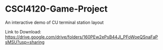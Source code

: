# CSCI4120-Game-Project
An interactive demo of CU terminal station layout

Link to Download:
https://drive.google.com/drive/folders/160PEw2ePsB44JI_PFoWoeQSnaFaPsMSU?usp=sharing
